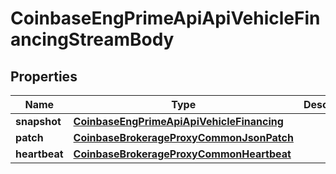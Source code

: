 
# CoinbaseEngPrimeApiApiVehicleFinancingStreamBody

## Properties
Name | Type | Description | Notes
------------ | ------------- | ------------- | -------------
**snapshot** | [**CoinbaseEngPrimeApiApiVehicleFinancing**](CoinbaseEngPrimeApiApiVehicleFinancing.md) |  |  [optional]
**patch** | [**CoinbaseBrokerageProxyCommonJsonPatch**](CoinbaseBrokerageProxyCommonJsonPatch.md) |  |  [optional]
**heartbeat** | [**CoinbaseBrokerageProxyCommonHeartbeat**](CoinbaseBrokerageProxyCommonHeartbeat.md) |  |  [optional]



